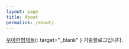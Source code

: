 ```yaml
---
layout: page
title: About
permalink: /about/
---
```


[우아한형제들](http://www.woowahan.com){: target="_blank" } 기술블로그입니다.
